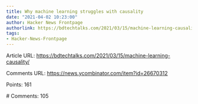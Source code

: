 ```yaml
---
title: Why machine learning struggles with causality
date: "2021-04-02 10:23:00"
author: Hacker News Frontpage
authorlink: https://bdtechtalks.com/2021/03/15/machine-learning-causality/
tags:
- Hacker-News-Frontpage
---
```


<p>Article URL: <a href="https://bdtechtalks.com/2021/03/15/machine-learning-causality/">https://bdtechtalks.com/2021/03/15/machine-learning-causality/</a></p>
<p>Comments URL: <a href="https://news.ycombinator.com/item?id=26670312">https://news.ycombinator.com/item?id=26670312</a></p>
<p>Points: 161</p>
<p># Comments: 105</p>
